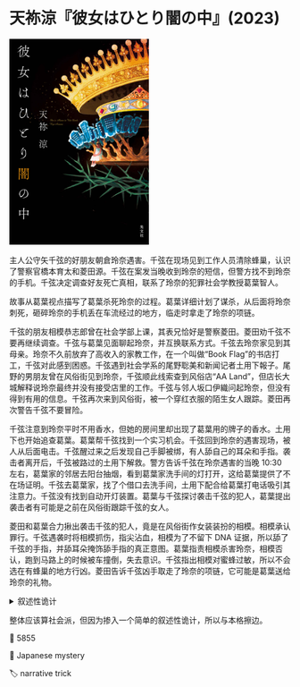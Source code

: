 # 天祢涼『彼女はひとり闇の中』(2023)

<img src=images/2023_cover.jpg width=250/>

主人公守矢千弦的好朋友朝倉玲奈遇害。千弦在现场见到工作人员清除蜂巢，认识了警察官橋本育太和菱田源。千弦在案发当晚收到玲奈的短信，但警方找不到玲奈的手机。千弦决定调查好友死亡真相，联系了玲奈的犯罪社会学教授葛葉智人。

故事从葛葉视点描写了葛葉杀死玲奈的过程。葛葉详细计划了谋杀，从后面将玲奈刺死，砸碎玲奈的手机丢在车流经过的地方，临走时拿走了玲奈的项链。

千弦的朋友相模恭志郎曾在社会学部上课，其表兄恰好是警察菱田。菱田劝千弦不要再继续调查。千弦与葛葉见面聊起玲奈，并互换联系方式。千弦去玲奈家见到其母亲。玲奈不久前放弃了高收入的家教工作，在一个叫做“Book Flag”的书店打工，千弦对此感到困惑。千弦遇到社会学系的尾野聡美和新闻记者土用下報子。尾野的男朋友曾在风俗街见到玲奈，千弦顺此线索查到风俗店“AA Land”，但店长大城解释说玲奈最终并没有接受店里的工作。千弦与邻人坂口伊織问起玲奈，但没有得到有用的信息。千弦再次来到风俗街，被一个穿红衣服的陌生女人跟踪。菱田再次警告千弦不要冒险。

千弦注意到玲奈平时不用香水，但她的房间里却出现了葛葉用的牌子的香水。土用下也开始追查葛葉。葛葉帮千弦找到一个实习机会。千弦回到玲奈的遇害现场，被人从后面电击。千弦醒过来之后发现自己手脚被绑，有人舔自己的耳朵和手指。袭击者离开后，千弦被路过的土用下解救。警方告诉千弦在玲奈遇害的当晚 10:30 左右，葛葉家的邻居去阳台抽烟，看到葛葉家洗手间的灯打开，这给葛葉提供了不在场证明。千弦去葛葉家，找了个借口去洗手间，土用下配合给葛葉打电话吸引其注意力。千弦没有找到自动开灯装置。葛葉与千弦探讨袭击千弦的犯人，葛葉提出袭击者有可能是之前在风俗街跟踪千弦的女人。

菱田和葛葉合力揪出袭击千弦的犯人，竟是在风俗街作女装装扮的相模。相模承认罪行。千弦遇袭时将相模抓伤，指尖沾血，相模为了不留下 DNA 证据，所以舔了千弦的手指，并舔耳朵掩饰舔手指的真正意图。葛葉指责相模杀害玲奈，相模否认，跑到马路上的时候被车撞倒，失去意识。千弦指出相模对蜜蜂过敏，所以不会选在有蜂巢的地方行凶。菱田告诉千弦凶手取走了玲奈的项链，它可能是葛葉送给玲奈的礼物。

<details><summary>叙述性诡计</summary>
葛葉的女儿レイナ在父母离婚后跟母亲生活，改名小野田レイナ，在新学校因为巨乳受到同学嘲笑和排斥。小野田由此变得性格孤僻，整日闭门不出。小野田与葛葉重新获得联系，留在葛葉家，但二人关系疏远。小野田在葛葉的手机上装了监视软件，知道他与玲奈关系亲密，认为玲奈的存在妨碍了自己的幸福，所以将其杀死。她拿走玲奈的项链，是因为该项链是她自己挑选的。小说开头写“葛葉”杀死玲奈，是女儿葛葉レイナ=小野田レイナ，而不是父亲葛葉智人。千弦在葛葉家提及玲奈，葛葉表现得非常紧张，是因为女儿レイナ与玲奈重名，但千弦却因此怀疑葛葉。
</details>

整体应该算社会派，但因为掺入一个简单的叙述性诡计，所以与本格擦边。

:link: 5855

:file_folder: Japanese mystery

:label: narrative trick
